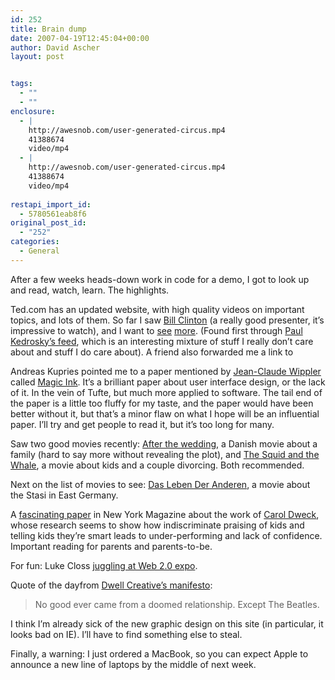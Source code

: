 ```yaml
---
id: 252
title: Brain dump
date: 2007-04-19T12:45:04+00:00
author: David Ascher
layout: post


tags:
  - ""
  - ""
enclosure:
  - |
    http://awesnob.com/user-generated-circus.mp4
    41388674
    video/mp4
  - |
    http://awesnob.com/user-generated-circus.mp4
    41388674
    video/mp4
    
restapi_import_id:
  - 5780561eab8f6
original_post_id:
  - "252"
categories:
  - General
---
```

After a few weeks heads-down work in code for a demo, I got to look up and read, watch, learn. The highlights.

Ted.com has an updated website, with high quality videos on important topics, and lots of them. So far I saw [Bill Clinton](http://www.ted.com/index.php/talks/view/id/85) (a really good presenter, it&#8217;s impressive to watch), and I want to [see](http://www.ted.com/index.php/talks/view/id/92) [more](http://www.ted.com/index.php/talks/view/id/83). (Found first through [Paul Kedrosky&#8217;s feed](http://paul.kedrosky.com/), which is an interesting mixture of stuff I really don&#8217;t care about and stuff I do care about). A friend also forwarded me a link to

Andreas Kupries pointed me to a paper mentioned by [Jean-Claude Wippler](http://www.equi4.com/jcw/) called [Magic Ink](http://worrydream.com/MagicInk/). It&#8217;s a brilliant paper about user interface design, or the lack of it. In the vein of Tufte, but much more applied to software. The tail end of the paper is a little too fluffy for my taste, and the paper would have been better without it, but that&#8217;s a minor flaw on what I hope will be an influential paper. I&#8217;ll try and get people to read it, but it&#8217;s too long for many.

Saw two good movies recently: [After the wedding](http://www.google.com/url?sa=t&ct=res&cd=3&url=http%3A%2F%2Fwww.apple.com%2Ftrailers%2Findependent%2Fafterthewedding%2Ftrailer%2F&ei=_MEnRqPBKYOqgwOdhZyvDw&usg=AFrqEze-YUaKfOalbq1pNhMnVTcIBTelgw&sig2=dV53qAFyj3I4JRajycc3RQ), a Danish movie about a family (hard to say more without revealing the plot), and [The Squid and the Whale](http://www.apple.com/trailers/independent/thesquidandthewhale.html), a movie about kids and a couple divorcing. Both recommended.

Next on the list of movies to see: [Das Leben Der Anderen](http://www.imdb.com/title/tt0405094/), a movie about the Stasi in East Germany.

A [fascinating paper](http://nymag.com/news/features/27840/) in New York Magazine about the work of [Carol Dweck](http://www-psych.stanford.edu/~dweck/), whose research seems to show how indiscriminate praising of kids and telling kids they&#8217;re smart leads to under-performing and lack of confidence. Important reading for parents and parents-to-be.

For fun: Luke Closs [juggling at Web 2.0 expo](http://www.youtube.com/watch?v=f9BbL2G_wMI).

Quote of the dayfrom [Dwell Creative&#8217;s manifesto](http://www.dwellcreative.com/manifesto.html):

> No good ever came from a doomed relationship. Except The Beatles. 

I think I&#8217;m already sick of the new graphic design on this site (in particular, it looks bad on IE). I&#8217;ll have to find something else to steal.

Finally, a warning: I just ordered a MacBook, so you can expect Apple to announce a new line of laptops by the middle of next week.